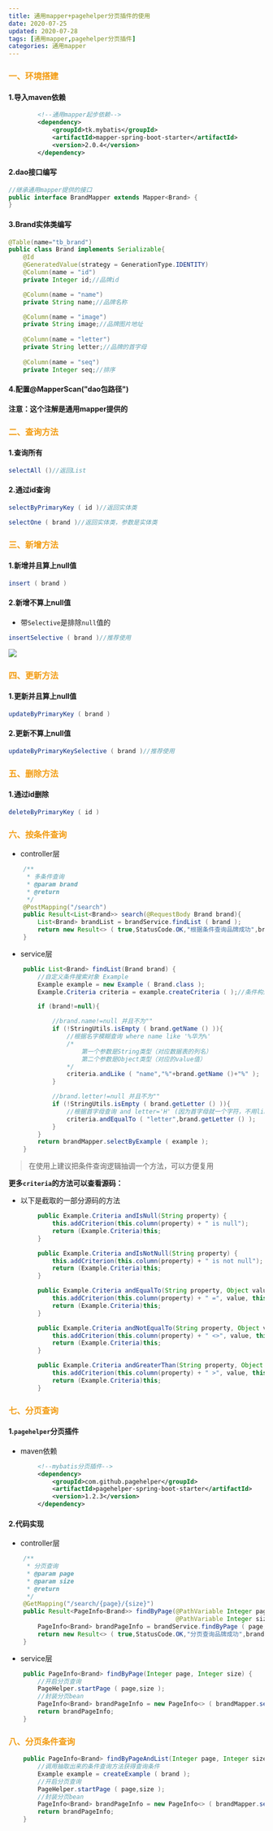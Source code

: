 ```yaml
---
title: 通用mapper+pagehelper分页插件的使用
date: 2020-07-25 
updated: 2020-07-28
tags: [通用mapper,pagehelper分页插件]
categories: 通用mapper
---
```


### <font color=#F39C12>一、环境搭建</font>

#### 1.导入maven依赖

```xml
        <!--通用mapper起步依赖-->
        <dependency>
            <groupId>tk.mybatis</groupId>
            <artifactId>mapper-spring-boot-starter</artifactId>
            <version>2.0.4</version>
        </dependency>
```

<!-- more -->

#### 2.dao接口编写

```java
//继承通用mapper提供的接口
public interface BrandMapper extends Mapper<Brand> {
}
```

#### 3.Brand实体类编写

```java
@Table(name="tb_brand")
public class Brand implements Serializable{
	@Id
    @GeneratedValue(strategy = GenerationType.IDENTITY)
    @Column(name = "id")
	private Integer id;//品牌id

    @Column(name = "name")
	private String name;//品牌名称

    @Column(name = "image")
	private String image;//品牌图片地址
	
    @Column(name = "letter")
	private String letter;//品牌的首字母
	
    @Column(name = "seq")
	private Integer seq;//排序
```

#### 4.配置@MapperScan("dao包路径")

**注意：这个注解是通用mapper提供的**



### <font color=#F39C12>二、查询方法</font>

#### 1.查询所有

```java
selectAll ()//返回List
```

#### 2.通过id查询

```java
selectByPrimaryKey ( id )//返回实体类
```

```java
selectOne ( brand )//返回实体类，参数是实体类
```



### <font color=#F39C12>三、新增方法</font>

#### 1.新增并且算上null值

```java
insert ( brand )
```

#### 2.新增不算上null值

- 带`Selective`是排除`null`值的

```java
insertSelective ( brand )//推荐使用
```

<img src="https://img-blog.csdnimg.cn/20201028115605247.png?x-oss-process=image/watermark,type_ZmFuZ3poZW5naGVpdGk,shadow_10,text_aHR0cHM6Ly9ibG9nLmNzZG4ubmV0L2xpc2h1d2VuNzk4Ng==,size_16,color_FFFFFF,t_70#pic_center"  />



### <font color=#F39C12>四、更新方法</font>

#### 1.更新并且算上null值

```java
updateByPrimaryKey ( brand )
```

#### 2.更新不算上null值

```java
updateByPrimaryKeySelective ( brand )//推荐使用
```



### <font color=#F39C12>五、删除方法</font>

#### 1.通过id删除

```java
deleteByPrimaryKey ( id )
```



### <font color=#F39C12>六、按条件查询</font>

- controller层

```java
    /**
     * 多条件查询
     * @param brand
     * @return
     */
    @PostMapping("/search")
    public Result<List<Brand>> search(@RequestBody Brand brand){
        List<Brand> brandList = brandService.findList ( brand );
        return new Result<> ( true,StatusCode.OK,"根据条件查询品牌成功",brandList);
    }
```

- service层

```java
    public List<Brand> findList(Brand brand) {
        //自定义条件搜索对象 Example
        Example example = new Example ( Brand.class );
        Example.Criteria criteria = example.createCriteria ( );//条件构造器

        if (brand!=null){

            //brand.name!=null 并且不为""
            if (!StringUtils.isEmpty ( brand.getName () )){
                //根据名字模糊查询 where name like '%华为%'
                /*
                    第一个参数是String类型（对应数据表的列名）
                    第二个参数是Object类型（对应的value值）
                */
                criteria.andLike ( "name","%"+brand.getName ()+"%" );
            }

            //brand.letter!=null 并且不为""
            if (!StringUtils.isEmpty ( brand.getLetter () )){
                //根据首字母查询 and letter='H' (因为首字母就一个字符，不用like)
                criteria.andEqualTo ( "letter",brand.getLetter () );
            }
        }
        return brandMapper.selectByExample ( example );
    }
```

> 在使用上建议把条件查询逻辑抽调一个方法，可以方便复用

**更多`criteria`的方法可以查看源码：**

- 以下是截取的一部分源码的方法

```java
        public Example.Criteria andIsNull(String property) {
            this.addCriterion(this.column(property) + " is null");
            return (Example.Criteria)this;
        }

        public Example.Criteria andIsNotNull(String property) {
            this.addCriterion(this.column(property) + " is not null");
            return (Example.Criteria)this;
        }

        public Example.Criteria andEqualTo(String property, Object value) {
            this.addCriterion(this.column(property) + " =", value, this.property(property));
            return (Example.Criteria)this;
        }

        public Example.Criteria andNotEqualTo(String property, Object value) {
            this.addCriterion(this.column(property) + " <>", value, this.property(property));
            return (Example.Criteria)this;
        }

        public Example.Criteria andGreaterThan(String property, Object value) {
            this.addCriterion(this.column(property) + " >", value, this.property(property));
            return (Example.Criteria)this;
        }
```



### <font color=#F39C12>七、分页查询</font>

#### 1.`pagehelper`分页插件

- maven依赖

```xml
        <!--mybatis分页插件-->
        <dependency>
            <groupId>com.github.pagehelper</groupId>
            <artifactId>pagehelper-spring-boot-starter</artifactId>
            <version>1.2.3</version>
        </dependency>
```

#### 2.代码实现

- controller层

```java
    /**
     * 分页查询
     * @param page
     * @param size
     * @return
     */
    @GetMapping("/search/{page}/{size}")
    public Result<PageInfo<Brand>> findByPage(@PathVariable Integer page,
                                              @PathVariable Integer size){
        PageInfo<Brand> brandPageInfo = brandService.findByPage ( page, size );
        return new Result<> ( true,StatusCode.OK,"分页查询品牌成功",brandPageInfo);
    }
```

- service层

```java
    public PageInfo<Brand> findByPage(Integer page, Integer size) {
        //开启分页查询
        PageHelper.startPage ( page,size );
        //封装分页bean
        PageInfo<Brand> brandPageInfo = new PageInfo<> ( brandMapper.selectAll ( ) );
        return brandPageInfo;
    }
```



### <font color=#F39C12>八、分页条件查询</font>

```java
    public PageInfo<Brand> findByPageAndList(Integer page, Integer size, Brand brand) {
        //调用抽取出来的条件查询方法获得查询条件
        Example example = createExample ( brand );
        //开启分页查询
        PageHelper.startPage ( page,size );
        //封装分页bean
        PageInfo<Brand> brandPageInfo = new PageInfo<> ( brandMapper.selectByExample ( example ) );
        return brandPageInfo;
    }
```

